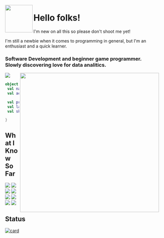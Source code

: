 <code><img align="left" width="90" src="[https://camo.githubusercontent.com/23ffd8c1b6499c504fba7002d3f2a158565351acc42883362ef868583fc3faea/687474703a2f2f7374617469632e74756d626c722e636f6d2f34373462333631373961363964336638343937383334356435323833656361382f72666f7a6a36622f4869656e32366f6d6c2f74756d626c725f7374617469635f66656e6e656b696e5f706978656c2e676966](https://camo.githubusercontent.com/1aefde191b9f1b91f9662e28d1eab2f023baaf987c9ee7e72c736d2d96486126/687474703a2f2f7374617469632e74756d626c722e636f6d2f34373462333631373961363964336638343937383334356435323833656361382f72666f7a6a36622f4869656e32366f6d6c2f74756d626c725f7374617469635f66656e6e656b696e5f706978656c2e676966)"></code>
# Hello folks! 
I'm new on all this so please don't shoot me yet! 

I'm still a newbie when it comes to programming in general, but I'm an enthusiast and a quick learner.

### Software Development and beginner game programmer. Slowly discovering love for data analitics.



<code><img src="https://img.shields.io/static/v1?label=Overview&message=feikras&color=f8efd4&style=for-the-badge&logo=GitHub"></code>
<img align="right" width="455" src="https://i2.wp.com/allhtaccess.info/wp-content/uploads/2018/03/programming.gif?fit=1281%2C716&ssl=1" />

```kotlin
object **NAME** {
 val name = "It's a secret to everybody!"
 val acknowledgements = "Beginner cloud and programming skills"

 val primarySkillset = "Skills"
 val languages = listOf("Python", "C++", "C#")
 val skills = goto ("what I know so far")

}
```



## What I Know So Far

<code><img src="https://img.shields.io/badge/GitHub-100000?style=for-the-badge&logo=github&logoColor=white"></code>
<code><img src="https://img.shields.io/badge/Unity-100000?style=for-the-badge&logo=unity&logoColor=white"></code>
<code><img src="https://img.shields.io/badge/Python-3776AB?style=for-the-badge&logo=python&logoColor=white"></code>
<code><img src="https://img.shields.io/badge/C%23-239120?style=for-the-badge&logo=c-sharp&logoColor=white"></code>
<code><img src="https://img.shields.io/badge/C%2B%2B-00599C?style=for-the-badge&logo=c%2B%2B&logoColor=white"></code>
<code><img src="https://img.shields.io/badge/PowerBI-F2C811?style=for-the-badge&logo=Power%20BI&logoColor=white"></code>
<code><img src="https://img.shields.io/badge/Azure_Functions-0062AD?style=for-the-badge&logo=azure-functions&logoColor=white"></code>
<code><img src="https://img.shields.io/badge/Krita-203759?style=for-the-badge&logo=krita&logoColor=EEF37B"></code>


## Status

[![card](https://github-readme-stats.vercel.app/api?username=feikras&theme=tokyonight)](https://github.com/anuraghazra/github-readme-stats)

